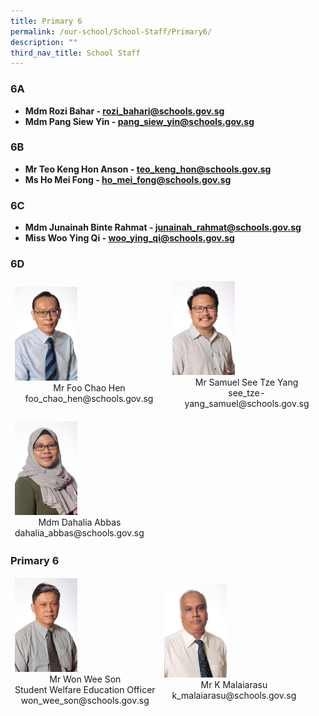 ```yaml
---
title: Primary 6
permalink: /our-school/School-Staff/Primary6/
description: ""
third_nav_title: School Staff
---
```

### 6A
*   **Mdm Rozi Bahar - rozi_bahari@schools.gov.sg**  
*   **Mdm Pang Siew Yin - pang_siew_yin@schools.gov.sg**  

### 6B
*   **Mr Teo Keng Hon Anson - teo_keng_hon@schools.gov.sg**  
*   **Ms Ho Mei Fong  - ho_mei_fong@schools.gov.sg**  

### 6C
*   **Mdm Junainah Binte Rahmat - junainah_rahmat@schools.gov.sg**  
*   **Miss Woo Ying Qi - woo_ying_qi@schools.gov.sg**  

### 6D

<table align="center"><thead><tr class="Jeff's blog table class">
<td style="width:50%"><img src="/images/2020%20Mr%20Foo.jpeg" style="width:100px"><center>Mr Foo Chao Hen<br>foo_chao_hen@schools.gov.sg</center></td>
<td style="width:50%"><img src="/images/2020%20Mr%20Samuel%20See.jpeg" style="width:100px"><center>Mr Samuel See Tze Yang<br>see_tze-yang_samuel@schools.gov.sg</center></td></tr></thead></table>
<table align="center"><thead><tr class="Jeff's blog table class">
<td style="width:50%"><img src="/images/2020%20Mdm%20Dahalia.jpeg" style="width:100px"><center>Mdm Dahalia Abbas<br>dahalia_abbas@schools.gov.sg</center></td>
<td style="width:50%"></td></tr></thead></table>

### Primary 6

<table align="center"><thead><tr class="Jeff's blog table class">
<td style="width:50%"><img src="/images/2020%20Mr%20Won.jpeg" style="width:100px"><center>Mr Won Wee Son<br>Student Welfare Education Officer<br>won_wee_son@schools.gov.sg</center></td>
<td style="width:50%"><img src="/images/2020%20Mr%20K%20Malaiarasu.jpeg" style="width:100px"><center>Mr K Malaiarasu<br>k_malaiarasu@schools.gov.sg</center></td></tr></thead></table>